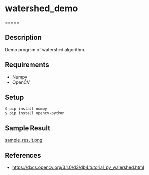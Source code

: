 # watershed_demo

=====

## Description
Demo program of watershed algorithm.

## Requirements
- Numpy
- OpenCV

## Setup
```shell:
$ pip install numpy
$ pip install opencv-python
```

## Sample Result
[sample_result.png](./sample_result.png)

## References
- https://docs.opencv.org/3.1.0/d3/db4/tutorial_py_watershed.html
